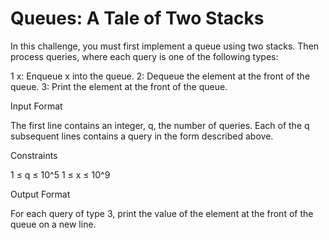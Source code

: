 # Queues: A Tale of Two Stacks

In this challenge, you must first implement a queue using two stacks. Then process queries, where each query is one of the following types:

1 x: Enqueue x into the queue.
2: Dequeue the element at the front of the queue.
3: Print the element at the front of the queue.

Input Format

The first line contains an integer, q, the number of queries.
Each of the q subsequent lines contains a query in the form described above.

Constraints

1 ≤ q ≤ 10^5
1 ≤ x ≤ 10^9

Output Format

For each query of type 3, print the value of the element at the front of the queue on a new line.
